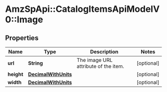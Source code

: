 # AmzSpApi::CatalogItemsApiModelV0::Image

## Properties
Name | Type | Description | Notes
------------ | ------------- | ------------- | -------------
**url** | **String** | The image URL attribute of the item. | [optional] 
**height** | [**DecimalWithUnits**](DecimalWithUnits.md) |  | [optional] 
**width** | [**DecimalWithUnits**](DecimalWithUnits.md) |  | [optional] 

